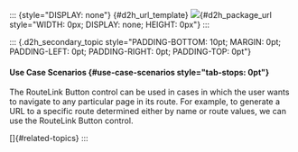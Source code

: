 ::: {style="DISPLAY: none"}
[](ms-xhelp:///?Id=d2h_url_template){#d2h_url_template} ![](!package_url!){#d2h_package_url style="WIDTH: 0px; DISPLAY: none; HEIGHT: 0px"}
:::

::: {.d2h_secondary_topic style="PADDING-BOTTOM: 10pt; MARGIN: 0pt; PADDING-LEFT: 0pt; PADDING-RIGHT: 0pt; PADDING-TOP: 0pt"}
#### Use Case Scenarios {#use-case-scenarios style="tab-stops: 0pt"}

The RouteLink Button control can be used in cases in which the user wants to navigate to any particular page in its route. For example, to generate a URL to a specific route determined either by name or route values, we can use the RouteLink Button control.

[]{#related-topics}
:::
